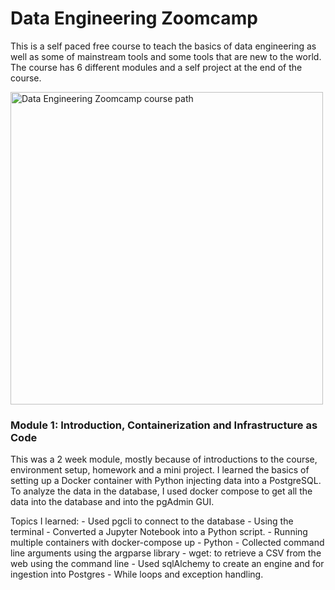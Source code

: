 # Data Engineering Zoomcamp

This is a self paced free course to teach the basics of data engineering as well as some of mainstream tools and some tools that are new to the world. The course has 6 different modules and a self project at the end of the course. 

<img src='arch_v3_workshops.png' alt="Data Engineering Zoomcamp course path" width=auto height="500"></a>

### Module 1: Introduction, Containerization and Infrastructure as Code
This was a 2 week module, mostly because of introductions to the course, environment setup, homework and a mini project. I learned the basics of setting up a Docker container with Python injecting data into a PostgreSQL. To analyze the data in the database, I used docker compose to get all the data into the database and into the pgAdmin GUI.

Topics I learned:
    - Used pgcli to connect to the database
    - Using the terminal
      - Converted a Jupyter Notebook into a Python script.
      - Running multiple containers with docker-compose up
    - Python
      - Collected command line arguments using the argparse library
      - wget: to retrieve a CSV from the web using the command line
      - Used sqlAlchemy to create an engine and for ingestion into Postgres
      - While loops and exception handling.